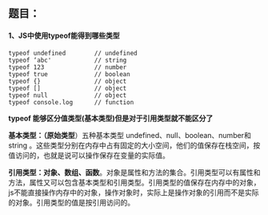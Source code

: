 

## 题目：

#### 1、JS中使用typeof能得到哪些类型

```
typeof undefined        // undefined
typeof ‘abc'            // string
typeof 123              // number
typeof true             // boolean
typeof {}               // object
typeof []               // object
typeof null             // object
typeof console.log      // function

```
**typeof 能够区分值类型(基本类型)但是对于引用类型就不能区分了**

**基本类型：（原始类型**）五种基本类型 undefined、null、boolean、number和string 。这些类型分别在内存中占有固定的大小空间，他们的值保存在栈空间，按值访问的，也就是说可以操作保存在变量的实际值。

**引用类型：对象、数组、函数**。对象是属性和方法的集合。引用类型可以有属性和方法，属性又可以包含基本类型和引用类型。引用类型的值保存在内存中的对象，js不能直接操作内存中的对象，操作对象时，实际上是操作对象的引用而不是实际的对象。引用类型的值是按引用访问的。

